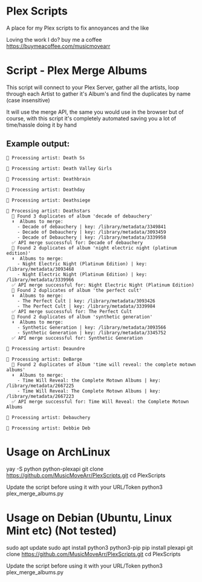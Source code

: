 # Plex Scripts
A place for my Plex scripts to fix annoyances and the like

Loving the work I do? buy me a coffee https://buymeacoffee.com/musicmovearr

# Script - Plex Merge Albums
This script will connect to your Plex Server, gather all the artists, loop through each Artist to gather it's Album's and find the duplicates by name (case insensitive)

It will use the merge API, the same you would use in the browser but of course, with this script it's completely automated saving you a lot of time/hassle doing it by hand

## Example output:
```
🎤 Processing artist: Death Ss

🎤 Processing artist: Death Valley Girls

🎤 Processing artist: Deathbrain

🎤 Processing artist: Deathday

🎤 Processing artist: Deathsiege

🎤 Processing artist: Deathstars
  🔁 Found 3 duplicates of album 'decade of debauchery'
  ⬇  Albums to merge:
    - Decade of debauchery | key: /library/metadata/3349841
    - Decade of Debauchery | key: /library/metadata/3093459
    - Decade of Debauchery | key: /library/metadata/3339958
  ✅ API merge successful for: Decade of debauchery
  🔁 Found 2 duplicates of album 'night electric night (platinum edition)'
  ⬇  Albums to merge:
    - Night Electric Night (Platinum Edition) | key: /library/metadata/3093468
    - Night Electric Night (Platinum Edition) | key: /library/metadata/3339966
  ✅ API merge successful for: Night Electric Night (Platinum Edition)
  🔁 Found 2 duplicates of album 'the perfect cult'
  ⬇  Albums to merge:
    - The Perfect Cult | key: /library/metadata/3093426
    - The Perfect Cult | key: /library/metadata/3339984
  ✅ API merge successful for: The Perfect Cult
  🔁 Found 2 duplicates of album 'synthetic generation'
  ⬇  Albums to merge:
    - Synthetic Generation | key: /library/metadata/3093566
    - Synthetic Generation | key: /library/metadata/3345752
  ✅ API merge successful for: Synthetic Generation

🎤 Processing artist: Deaundre

🎤 Processing artist: DeBarge
  🔁 Found 2 duplicates of album 'time will reveal: the complete motown albums'
  ⬇  Albums to merge:
    - Time Will Reveal: the Complete Motown Albums | key: /library/metadata/2667225
    - Time Will Reveal: The Complete Motown Albums | key: /library/metadata/2667223
  ✅ API merge successful for: Time Will Reveal: the Complete Motown Albums

🎤 Processing artist: Debauchery

🎤 Processing artist: Debbie Deb

```

# Usage on ArchLinux
yay -S  python python-plexapi
git clone https://github.com/MusicMoveArr/PlexScripts.git
cd PlexScripts

Update the script before using it with your URL/Token
python3 plex_merge_albums.py

# Usage on Debian (Ubuntu, Linux Mint etc) (Not tested)
sudo apt update
sudo apt install python3 python3-pip
pip install plexapi
git clone https://github.com/MusicMoveArr/PlexScripts.git
cd PlexScripts

Update the script before using it with your URL/Token
python3 plex_merge_albums.py


